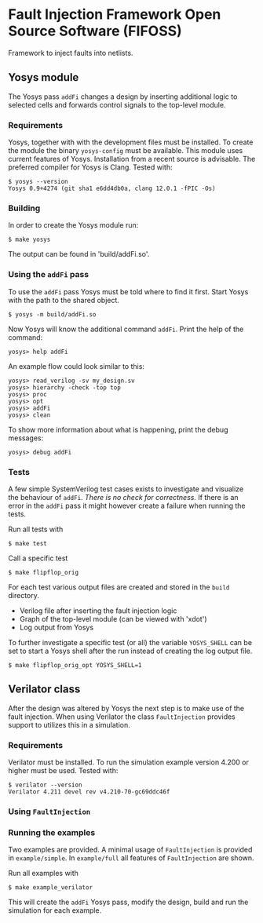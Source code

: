 # Fault Injection Framework Open Source Software (FIFOSS)

Framework to inject faults into netlists.

## Yosys module

The Yosys pass `addFi` changes a design by inserting additional logic to
selected cells and forwards control signals to the top-level module.

### Requirements

Yosys, together with with the development files must be installed.
To create the module the binary `yosys-config` must be available.
This module uses current features of Yosys.
Installation from a recent source is advisable.
The preferred compiler for Yosys is Clang.
Tested with:

    $ yosys --version
    Yosys 0.9+4274 (git sha1 e6dd4db0a, clang 12.0.1 -fPIC -Os)

### Building

In order to create the Yosys module run:

    $ make yosys

The output can be found in 'build/addFi.so'.

### Using the `addFi` pass

To use the `addFi` pass Yosys must be told where to find it first.
Start Yosys with the path to the shared object.

    $ yosys -m build/addFi.so

Now Yosys will know the additional command `addFi`.
Print the help of the command:

    yosys> help addFi

An example flow could look similar to this:

    yosys> read_verilog -sv my_design.sv
    yosys> hierarchy -check -top top
    yosys> proc
    yosys> opt
    yosys> addFi
    yosys> clean

To show more information about what is happening, print the debug messages:

    yosys> debug addFi

### Tests
A few simple SystemVerilog test cases exists to investigate and visualize
the behaviour of `addFi`.
*There is no check for correctness.*
If there is an error in the `addFi` pass it might however create a failure
when running the tests.

Run all tests with

    $ make test

Call a specific test

    $ make flipflop_orig

For each test various output files are created and stored in the `build`
directory.
- Verilog file after inserting the fault injection logic
- Graph of the top-level module (can be viewed with 'xdot')
- Log output from Yosys

To further investigate a specific test (or all) the variable `YOSYS_SHELL` can
be set to start a Yosys shell after the run instead of creating the log output
file.

    $ make flipflop_orig_opt YOSYS_SHELL=1

## Verilator class

After the design was altered by Yosys the next step is to make use of the fault
injection.
When using Verilator the class `FaultInjection` provides support to utilizes
this in a simulation.

### Requirements

Verilator must be installed.
To run the simulation example version 4.200 or higher must be used.
Tested with:

    $ verilator --version
    Verilator 4.211 devel rev v4.210-70-gc69ddc46f

### Using `FaultInjection`

### Running the examples

Two examples are provided.
A minimal usage of `FaultInjection` is provided in `example/simple`.
In `example/full` all features of `FaultInjection` are shown.

Run all examples with

    $ make example_verilator

This will create the `addFi` Yosys pass, modify the design, build and run the
simulation for each example.
